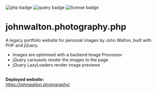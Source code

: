 
![php badge](https://img.shields.io/badge/PHP-v.7.4.33-99c.svg?logo=php&logoColor=99c&style=flat-square)
![jquery badge](https://img.shields.io/badge/jQuery-v.1.7.2-0769AD.svg?logo=jquery&logoColor=0985db&style=flat-square)
![license badge](https://img.shields.io/badge/License-AGPL_v3-yellow.svg?logo=gnu&logoColor=fafa78&style=flat-square)
<!-- ![cloudflare badge](https://img.shields.io/endpoint?url=https://cloudflare-pages-badges.webmanager.workers.dev/?projectName=johnwalton-photography-php) -->


# johnwalton.photography.php
A legacy portfolio website for personal images by John Walton, built with PHP and jQuery.    
<!-- Hosted on AWS Amplify. -->

- Images are optimised with a backend Image Processor         
- jQuery carousels render the images to the page      
- jQuery LazyLoaders render image previews  <br><br>    

**Deployed website:**   
https://johnwalton.photography/


